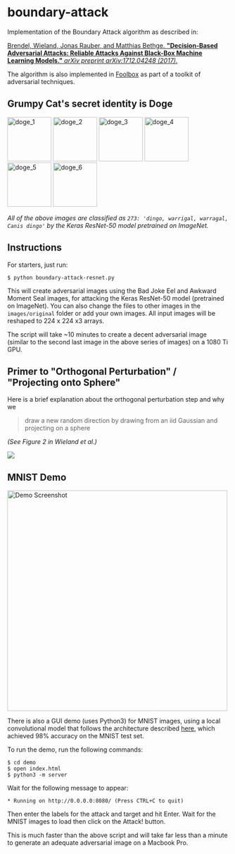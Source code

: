 # boundary-attack
Implementation of the Boundary Attack algorithm as described in:

[Brendel, Wieland, Jonas Rauber, and Matthias Bethge. **"Decision-Based Adversarial Attacks: Reliable Attacks Against Black-Box Machine Learning Models."** *arXiv preprint arXiv:1712.04248 (2017).*](https://arxiv.org/abs/1712.04248)

The algorithm is also implemented in [Foolbox](https://github.com/bethgelab/foolbox) as part of a toolkit of adversarial techniques.

## Grumpy Cat's secret identity is Doge

<div>
<img src="https://raw.githubusercontent.com/greentfrapp/boundary-attack/master/images/sample_4_label273_dingo/20180422_231253_dingo.png" alt="doge_1" width="100px" height="whatever" style="display: inline-block;">
<img src="https://raw.githubusercontent.com/greentfrapp/boundary-attack/master/images/sample_4_label273_dingo/20180422_231254_dingo.png" alt="doge_2" width="100px" height="whatever" style="display: inline-block;">
<img src="https://raw.githubusercontent.com/greentfrapp/boundary-attack/master/images/sample_4_label273_dingo/20180422_231307_dingo.png" alt="doge_3" width="100px" height="whatever" style="display: inline-block;">
<img src="https://raw.githubusercontent.com/greentfrapp/boundary-attack/master/images/sample_4_label273_dingo/20180422_231453_dingo.png" alt="doge_4" width="100px" height="whatever" style="display: inline-block;">
<img src="https://raw.githubusercontent.com/greentfrapp/boundary-attack/master/images/sample_4_label273_dingo/20180422_232244_dingo.png" alt="doge_5" width="100px" height="whatever" style="display: inline-block;">
<img src="https://raw.githubusercontent.com/greentfrapp/boundary-attack/master/images/sample_4_label273_dingo/20180422_234213_dingo.png" alt="doge_6" width="100px" height="whatever" style="display: inline-block;">
</div>

*All of the above images are classified as `273: 'dingo, warrigal, warragal, Canis dingo'` by the Keras ResNet-50 model pretrained on ImageNet.*

## Instructions

For starters, just run:

```
$ python boundary-attack-resnet.py
```

This will create adversarial images using the Bad Joke Eel and Awkward Moment Seal images, for attacking the Keras ResNet-50 model (pretrained on ImageNet). You can also change the files to other images in the `images/original` folder or add your own images. All input images will be reshaped to 224 x 224 x3 arrays.

The script will take ~10 minutes to create a decent adversarial image (similar to the second last image in the above series of images) on a 1080 Ti GPU.

## Primer to "Orthogonal Perturbation" / "Projecting onto Sphere"

Here is a brief explanation about the orthogonal perturbation step and why we 

> draw a new random direction by drawing from an iid Gaussian and projecting on a sphere

*(See Figure 2 in Wieland et al.)*

![](https://raw.githubusercontent.com/greentfrapp/boundary-attack/master/images/boundary_explanation.jpg)

## MNIST Demo

<img src="https://raw.githubusercontent.com/greentfrapp/boundary-attack/master/demo/demo_screenshot.png" alt="Demo Screenshot" width="500px" height="whatever">

There is also a GUI demo (uses Python3) for MNIST images, using a local convolutional model that follows the architecture described [here](https://www.tensorflow.org/tutorials/layers#building_the_cnn_mnist_classifier), which achieved 98% accuracy on the MNIST test set.

To run the demo, run the following commands:

```
$ cd demo
$ open index.html
$ python3 -m server
```
Wait for the following message to appear:

```
* Running on http://0.0.0.0:8080/ (Press CTRL+C to quit)
```

Then enter the labels for the attack and target and hit Enter. Wait for the MNIST images to load then click on the Attack! button.

This is much faster than the above script and will take far less than a minute to generate an adequate adversarial image on a Macbook Pro.